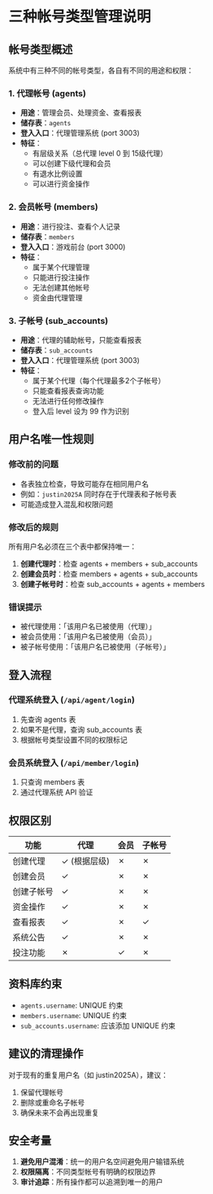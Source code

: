 # 三种帐号类型管理说明

## 帐号类型概述

系统中有三种不同的帐号类型，各自有不同的用途和权限：

### 1. 代理帐号 (agents)
- **用途**：管理会员、处理资金、查看报表
- **储存表**：`agents`
- **登入入口**：代理管理系统 (port 3003)
- **特征**：
  - 有层级关系（总代理 level 0 到 15级代理）
  - 可以创建下级代理和会员
  - 有退水比例设置
  - 可以进行资金操作

### 2. 会员帐号 (members)
- **用途**：进行投注、查看个人记录
- **储存表**：`members`
- **登入入口**：游戏前台 (port 3000)
- **特征**：
  - 属于某个代理管理
  - 只能进行投注操作
  - 无法创建其他帐号
  - 资金由代理管理

### 3. 子帐号 (sub_accounts)
- **用途**：代理的辅助帐号，只能查看报表
- **储存表**：`sub_accounts`
- **登入入口**：代理管理系统 (port 3003)
- **特征**：
  - 属于某个代理（每个代理最多2个子帐号）
  - 只能查看报表查询功能
  - 无法进行任何修改操作
  - 登入后 level 设为 99 作为识别

## 用户名唯一性规则

### 修改前的问题
- 各表独立检查，导致可能存在相同用户名
- 例如：`justin2025A` 同时存在于代理表和子帐号表
- 可能造成登入混乱和权限问题

### 修改后的规则
所有用户名必须在三个表中都保持唯一：

1. **创建代理时**：检查 agents + members + sub_accounts
2. **创建会员时**：检查 members + agents + sub_accounts  
3. **创建子帐号时**：检查 sub_accounts + agents + members

### 错误提示
- 被代理使用：「该用户名已被使用（代理）」
- 被会员使用：「该用户名已被使用（会员）」
- 被子帐号使用：「该用户名已被使用（子帐号）」

## 登入流程

### 代理系统登入 (`/api/agent/login`)
1. 先查询 agents 表
2. 如果不是代理，查询 sub_accounts 表
3. 根据帐号类型设置不同的权限标记

### 会员系统登入 (`/api/member/login`)
1. 只查询 members 表
2. 通过代理系统 API 验证

## 权限区别

| 功能 | 代理 | 会员 | 子帐号 |
|------|------|------|--------|
| 创建代理 | ✓ (根据层级) | ✗ | ✗ |
| 创建会员 | ✓ | ✗ | ✗ |
| 创建子帐号 | ✓ | ✗ | ✗ |
| 资金操作 | ✓ | ✗ | ✗ |
| 查看报表 | ✓ | ✗ | ✓ |
| 系统公告 | ✓ | ✗ | ✗ |
| 投注功能 | ✗ | ✓ | ✗ |

## 资料库约束

- `agents.username`: UNIQUE 约束
- `members.username`: UNIQUE 约束
- `sub_accounts.username`: 应该添加 UNIQUE 约束

## 建议的清理操作

对于现有的重复用户名（如 justin2025A），建议：
1. 保留代理帐号
2. 删除或重命名子帐号
3. 确保未来不会再出现重复

## 安全考量

1. **避免用户混淆**：统一的用户名空间避免用户输错系统
2. **权限隔离**：不同类型帐号有明确的权限边界
3. **审计追踪**：所有操作都可以追溯到唯一的用户